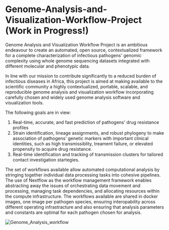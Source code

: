 # Genome-Analysis-and-Visualization-Workflow-Project (Work in Progress!)
Genome Analysis and Visualization Workflow Project is an ambitious endeavour to create an automated, open source, contextualized framework for a complete characterization of infectious pathogens' genomic complexity using whole genome sequencing datasets integrated with different molecular and phenotypic data.

In line with our mission to contribute significantly to a reduced burden of infectious diseases in Africa, this project is aimed at making available to the scientific community a highly contextualized, portable, scalable, and reproducible genome analysis and visualization workflow incorporating carefully chosen and widely used genome analysis software and visualization tools.

The following goals are in view:
1. Real-time, accurate, and fast prediction of pathogens' drug resistance profiles
2. Strain identification, lineage assignments, and robust phylogeny to make association of pathogens'
genetic markers with important clinical identities, such as high transmissiblity, treament failure, or elevated propensity to acquire drug resistance.
3. Real-time identification and tracking of transmission clusters for tailored contact investigation startegies.

The set of workflows available allow automated computational analysis by stringing together individual data processing tasks into cohesive pipelines. The use of Nextflow as the workflow management framework enables abstracting away the issues of orchestrating data movement and processing, managing task dependencies, and allocating resources within the compute infrastructure. The workflows available are shared in docker images, one image per pathogen species, ensuring interopability across different operating infrastracture and also ensuring that analysis parameters and constants are optimal for each pathogen chosen for analysis.

![Genome_Analysis_workflow](https://user-images.githubusercontent.com/96795505/216915526-cbbf3570-7d8a-4bff-b1bd-ae69a3896a2c.png)
